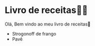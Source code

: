 # Livro de receitas:man_cook:

Olá, Bem vindo ao meu livro de receitas:wave:

-  Strogonoff de frango
-  Pavê
